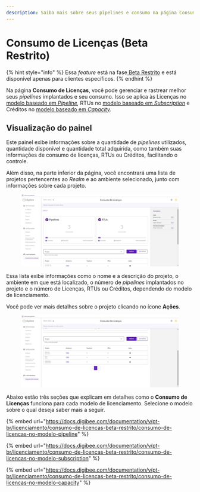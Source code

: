 ```yaml
---
description: Saiba mais sobre seus pipelines e consumo na página Consumo de Licenças.
---
```


# Consumo de Licenças (Beta Restrito)

{% hint style="info" %}
Essa _feature_ está na fase[ Beta Restrito](https://docs.digibee.com/documentation/v/pt-br/geral/programa-beta) e está disponível apenas para clientes específicos.
{% endhint %}

Na página **Consumo de Licenças**, você pode gerenciar e rastrear melhor seus _pipelines_ implantados e seu consumo. Isso se aplica às Licenças no [modelo baseado em _Pipeline_](https://docs.digibee.com/documentation/v/pt-br/licenciamento/modelos-de-licenciamento/modelo-baseado-em-pipeline)_,_ RTUs no [modelo baseado em _Subscription_](https://docs.digibee.com/documentation/v/pt-br/licenciamento/modelos-de-licenciamento/modelo-baseado-em-subscription) e Créditos no [modelo baseado em _Capacity_](https://docs.digibee.com/documentation/v/pt-br/licenciamento/modelos-de-licenciamento/modelo-baseado-em-capacity)_._

## Visualização do painel

Este painel exibe informações sobre a quantidade de _pipelines_ utilizados, quantidade disponível e quantidade total adquirida, como também suas informações de consumo de licenças, RTUs ou Créditos, facilitando o controle.&#x20;

Além disso, na parte inferior da página, você encontrará uma lista de projetos pertencentes ao _Realm_ e ao ambiente selecionado, junto com informações sobre cada projeto.

<figure><img src="../.gitbook/assets/dashboard - geral - port.jpg" alt=""><figcaption></figcaption></figure>

Essa lista exibe informações como o nome e a descrição do projeto, o ambiente em que está localizado, o número de _pipelines_ implantados no projeto e o número de Licenças, RTUs ou Créditos, dependendo do modelo de licenciamento.&#x20;

Você pode ver mais detalhes sobre o projeto clicando no ícone **Ações**.

<figure><img src="../.gitbook/assets/lista - geral - port.jpg" alt=""><figcaption></figcaption></figure>

Abaixo estão três seções que explicam em detalhes como o **Consumo de Licenças** funciona para cada modelo de licenciamento. Selecione o modelo sobre o qual deseja saber mais a seguir.

{% embed url="https://docs.digibee.com/documentation/v/pt-br/licenciamento/consumo-de-licencas-beta-restrito/consumo-de-licencas-no-modelo-pipeline" %}

{% embed url="https://docs.digibee.com/documentation/v/pt-br/licenciamento/consumo-de-licencas-beta-restrito/consumo-de-licencas-no-modelo-subscription" %}

{% embed url="https://docs.digibee.com/documentation/v/pt-br/licenciamento/consumo-de-licencas-beta-restrito/consumo-de-licencas-no-modelo-capacity" %}
